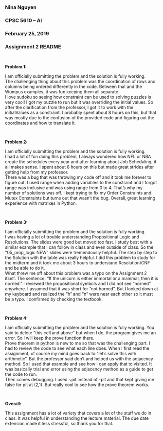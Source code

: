 
### Nina Nguyen
### CPSC 5610 – AI
### February 25, 2019
### Assignment 2 README

<br>
  
**Problem 1:**
<p>I am officially submitting the problem and the solution is fully working.<br>
The challenging thing about this problem was the coordination of rows and columns being ordered differently in the code. Between that and the Wumpus examples, it was fun keeping them all separate.
<br>I love sudoku so seeing how constraint can be used to solving puzzles is very cool! I got my puzzle to run but it was overriding the initial values. So after the clarification from the professor, I got it to work with the initialValues as a constraint. I probably spent about 8 hours on this, but that was mostly due to the confusion of the provided code and figuring out the coordinates and how to translate it. </p>

<br>

**Problem 2:**
<p>I am officially submitting the problem and the solution is fully working.<br>
I had a lot of fun doing this problem, I always wondered how NFL or NBA create the schedules every year and after learning about Job Scheduling, it all makes sense. I spent about 8 hours on this but made great strides after getting help from my professor. <br>
There was a bug that was throwing my code off and it took me forever to figure out. I used range when adding variables to the constraint and I forgot range was inclusive and was using range from 0 to 4. That’s why my number of solutions was off. I kept trying to fix my Order Constraints and Mutex Constraints but turns out that wasn’t the bug. Overall, great learning experience with matrixes in Python.</p>

<br>

**Problem 3:**
<p>I am officially submitting the problem and the solution is fully working.<br>
I was having a lot of trouble understanding Propositional Logic and Resolutions. The slides were good but moved too fast. I study best with a similar example that I can follow in class and even outside of class. So the “05_prop_logic NEW” slides were tremendously helpful. The step by step to the Solution with the table was really helpful. I did this problem to study for the midterm and it took me about 3 hours to understand Resolution/CNF and be able to do it.<br>
What threw me off about this problem was a typo on the Assignment 2 itself. The sentence, “If the unicorn is either immortal or a mammal, then it is norned.” I reviewed the propositional symbols and I did not see “norned” anywhere. I assumed that it was short for “not horned”. But I looked down at my keyboard and realized the “h” and “n” were near each other so it must be a typo. I confirmed by checking the textbook.</p>

<br>

**Problem 4:**
<p>I am officially submitting the problem and the solution is fully working. You said to delete "this cell and above" but when I do, the program gives me an error. So I will keep the prove function there. <br>
Prove theorem in python is new to me so that was the challenging part. I had to review the code to see what each line does. When I first read the assignment, of course my mind goes back to “let’s solve this with arithmetic”. But the professor said don’t and helped us with the adjacency method. So I used that example and see how I can apply that to visited. It was basically trial and error using the adjacency method as a guide to get the code to run.<br>
Then comes debugging. I used ~pit instead of -pit and that kept giving me false for pit at (2,1). But really cool to see how the prove theorem works. </p>

<br>

**Overall:**
<p>This assignment has a lot of variety that covers a lot of the stuff we do in class. It was helpful in understanding the lecture material. The due date extension made it less stressful, so thank you for that.</p>



```python

```
